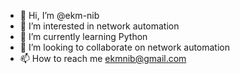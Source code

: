 - 👋 Hi, I’m @ekm-nib
- 👀 I’m interested in network automation
- 🌱 I’m currently learning Python
- 💞️ I’m looking to collaborate on network automation
- 📫 How to reach me ekmnib@gmail.com

<!---
ekm-nib/ekm-nib is a ✨ special ✨ repository because its `README.md` (this file) appears on your GitHub profile.
You can click the Preview link to take a look at your changes.
--->
